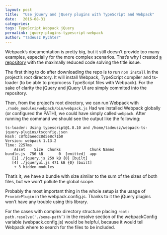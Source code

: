 ```yaml
---
layout: post
title:  "Use jQuery and jQuery plugins with TypeScript and Webpack"
date:   2016-08-31
categories:
tags: TypeScript Webpack jQuery
permalink: jquery-plugins-typescript-webpack
author: "Tadeusz Rychter"
---
```


Webpack’s documentation is pretty big, but it still doesn’t provide too many examples, especially for the more complex scenarios. That’s why I created [a repository](https://github.com/TadeuszRychter/webpack-jquery-plugins-typescript) with the maximally reduced code solving the title issue.
<!-- more -->

The first thing to do after downloading the repo is to run <code class="language-js">npm install</code> in the project’s root directory. It will install Webpack, TypeScript compiler and ts-loader (to be able to preprocess TypeScript files with Webpack). For the sake of clarity the jQuery and jQuery UI are simply commited into the repository.

Then, from the project’s root directory, we can run Webpack with <code class="language-js">./node_modules/webpack/bin/webpack.js</code> Had we installed Webpack globally (or configured the PATH), we could have simply called <code class="language-js">webpack</code>.
After running the command we should see the output like the following:

<pre class="line-numbers"><code class="language-javascript">ts-loader: Using typescript@1.8.10 and /home/tadeusz/webpack-ts-jquery-plugins/tsconfig.json
Hash: c8fb3aeedc8d5e8c71b0
Version: webpack 1.13.2
Time: 2257ms
    Asset    Size  Chunks             Chunk Names
bundle.js  756 kB       0  [emitted]  app
   [1] ./jquery.js 259 kB {0} [built]
   [4] ./jqueryui.js 471 kB {0} [built]
    + 3 hidden modules</code></pre>
    
That’s it, we have a bundle with size similar to the sum of the sizes of both files, but we won’t pollute the global scope.

Probably the most important thing in the whole setup is the usage of <code class="language-js">ProvidePlugin</code> in the webpack.config.js. Thanks to it the jQuery plugins won’t have any trouble using this library.

For the cases with complex directory structure placing <code class="language-js">root: path.resolve('./some-path’)</code> in the resolve section of the webpackConfig variable (webpack.config.js) would be helpful, because it would tell Webpack where to search for the files to be included.